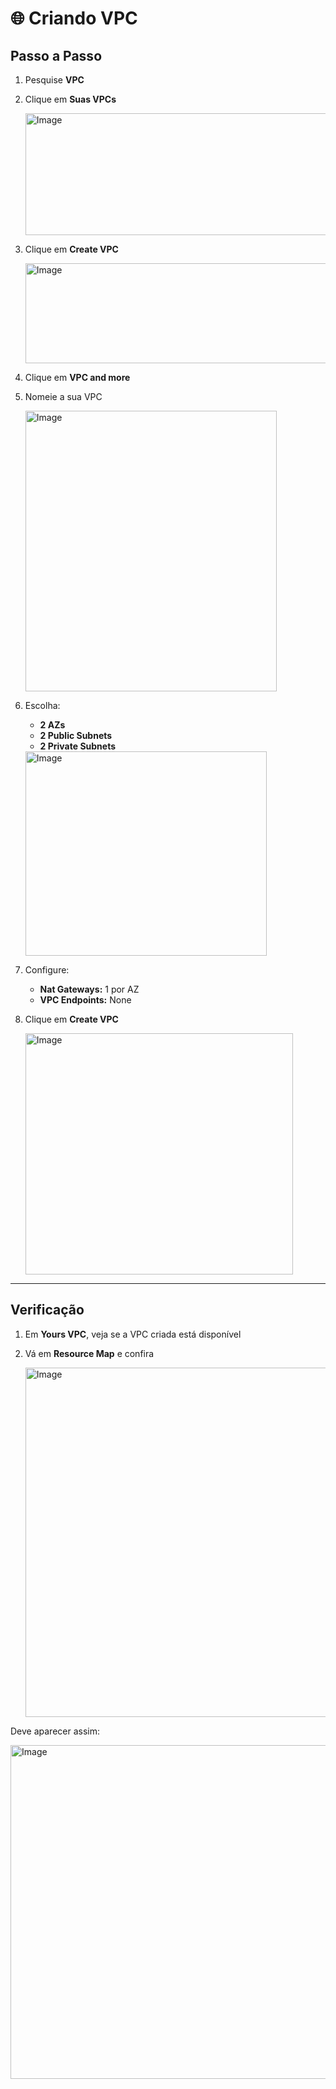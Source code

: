 # 🌐 Criando VPC

## Passo a Passo

1. Pesquise **VPC**  
2. Clique em **Suas VPCs**  

   <img width="746" height="195" alt="Image" src="https://github.com/user-attachments/assets/1c61088d-dd00-4ab3-b5d9-64dd4c8575c7" />



3. Clique em **Create VPC**  

   <img width="1174" height="160" alt="Image" src="https://github.com/user-attachments/assets/c48f6425-a1af-4948-a33d-ed19e24e6012" />

4. Clique em **VPC and more**  
5. Nomeie a sua VPC  

   <img width="402" height="449" alt="Image" src="https://github.com/user-attachments/assets/e9343a67-ad32-4035-a158-e5ff92e203fc" />


6. Escolha:  
   - **2 AZs**  
   - **2 Public Subnets**  
   - **2 Private Subnets**
     

   <img width="386" height="327" alt="Image" src="https://github.com/user-attachments/assets/046e08b0-1724-4ab0-9ff2-4d855319399e" />


7. Configure:  
   - **Nat Gateways:** 1 por AZ  
   - **VPC Endpoints:** None  

8. Clique em **Create VPC**  

   <img width="428" height="386" alt="Image" src="https://github.com/user-attachments/assets/4d07cec8-e01a-4ad9-a876-80fd40320533" />

---

## Verificação

1. Em **Yours VPC**, veja se a VPC criada está disponível  
2. Vá em **Resource Map** e confira  

   <img width="1312" height="559" alt="Image" src="https://github.com/user-attachments/assets/7f0a2bea-8846-4fd1-9b31-eee691732d3f" />

Deve aparecer assim:  

   <img width="2226" height="534" alt="Image" src="https://github.com/user-attachments/assets/d1079948-5f0b-47d5-8bf9-8145cef5e6ed" />





